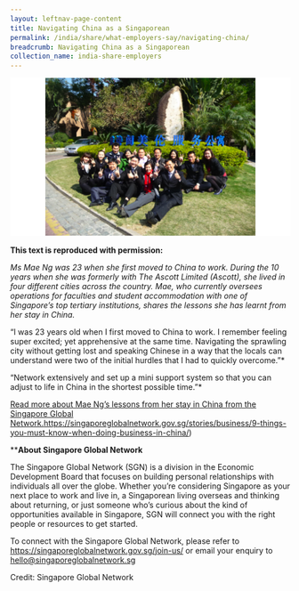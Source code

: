 ```yaml
---
layout: leftnav-page-content
title: Navigating China as a Singaporean
permalink: /india/share/what-employers-say/navigating-china/
breadcrumb: Navigating China as a Singaporean
collection_name: india-share-employers
---
```


<img src="\images\asean-employers\navigating-china.png" alt="things you must know" style="width:800px;" />

**This text is reproduced with permission:** 

*Ms Mae Ng was 23 when she first moved to China to work. During the 10 years when she was formerly with The Ascott Limited (Ascott), she lived in four different cities across the country. Mae, who currently oversees operations for faculties and student accommodation with one of Singapore’s top tertiary institutions, shares the lessons she has learnt from her stay in China.*

“I was 23 years old when I first moved to China to work. I remember feeling super excited; yet apprehensive at the same time. Navigating the sprawling city without getting lost and speaking Chinese in a way that the locals can understand were two of the initial hurdles that I had to quickly overcome.”*

“Network extensively and set up a mini support system so that you can adjust to life in China in the shortest possible time.”*

[Read more about Mae Ng’s lessons from her stay in China from the Singapore Global Network.](https://singaporeglobalnetwork.gov.sg/stories/people/navigating-china-as-a-singaporean/)https://singaporeglobalnetwork.gov.sg/stories/business/9-things-you-must-know-when-doing-business-in-china/)



****About Singapore Global Network** 

The Singapore Global Network (SGN) is a division in the Economic Development Board that focuses on building personal relationships with individuals all over the globe. Whether you’re considering Singapore as your next place to work and live in, a Singaporean living overseas and thinking about returning, or just someone who’s curious about the kind of opportunities available in Singapore, SGN will connect you with the right people or resources to get started.

To connect with the Singapore Global Network, please refer to <https://singaporeglobalnetwork.gov.sg/join-us/> or email your enquiry to [hello@singaporeglobalnetwork.sg](mailto:hello@singaporeglobalnetwork.sg) 

Credit: Singapore Global Network
